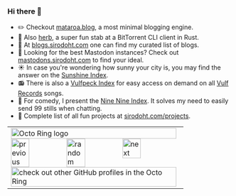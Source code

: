### Hi there 👋

- ✏️ Checkout [mataroa.blog](https://mataroa.blog/), a most minimal blogging engine.
- 🌱 Also [herb](https://github.com/sirodoht/herb), a super fun stab at a BitTorrent CLI client in Rust.
- 🎨 At [blogs.sirodoht.com](https://blogs.sirodoht.com/) one can find my curated list of blogs.
- 🐘 Looking for the best Mastodon instances? Check out [mastodons.sirodoht.com](https://mastodons.sirodoht.com/) to find your ideal.
- ☀️ In case you're wondering how sunny your city is, you may find the answer on the [Sunshine Index](https://sun.sirodoht.com/).
- 📻 There is also a [Vulfpeck Index](https://vulfpeck.sirodoht.com/) for easy access on demand on all [Vulf Records](https://vulfpeck.com/) songs.
- 💯 For comedy, I present the [Nine Nine Index](https://99.sirodoht.com/). It solves my need to easily send 99 stills when chatting.
- 🔫 Complete list of all fun projects at [sirodoht.com/projects](https://sirodoht.com/projects/).

<!--
**sirodoht/sirodoht** is a ✨ _special_ ✨ repository because its `README.md` (this file) appears on your GitHub profile.

Here are some ideas to get you started:

- 🔭 I’m currently working on ...
- 🌱 I’m currently learning ...
- 👯 I’m looking to collaborate on ...
- 🤔 I’m looking for help with ...
- 💬 Ask me about ...
- 📫 How to reach me: ...
- 😄 Pronouns: ...
- ⚡ Fun fact: ...
-->

<table><tbody><tr><td><a href="https://octo-ring.com/"><img src="https://octo-ring.com/static/img/widget/top.png" width="99%" alt="Octo Ring logo" align="top"></a><br><a href="https://octo-ring.com/p/sirodoht/prev"><img src="https://octo-ring.com/static/img/widget/prev.png" width="33%" alt="previous" align="top" title="previous profile"></a><a href="https://octo-ring.com/p/sirodoht/random"><img src="https://octo-ring.com/static/img/widget/random.png" width="33%" alt="random" align="top" title="random profile"></a><a href="https://octo-ring.com/p/sirodoht/next"><img src="https://octo-ring.com/static/img/widget/next.png" width="33%" alt="next" align="top" title="next profile"></a><br><a href="https://octo-ring.com/"><img src="https://octo-ring.com/static/img/widget/bottom.png" width="99%" alt="check out other GitHub profiles in the Octo Ring" align="top"></a></td></tr></tbody></table>    

